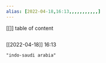 ```yaml
---
alias: [2022-04-18,16:13,,,,,,,,,,,]
---
```

[[]]
table of content
```toc
```

[[2022-04-18]] 16:13

```query
"indo-saudi arabia"
```